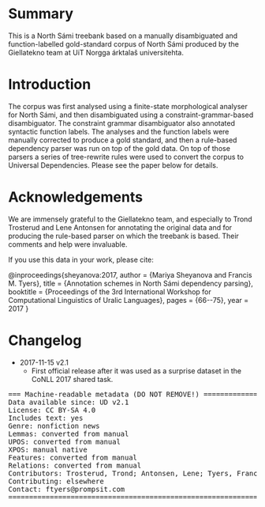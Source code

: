 # Summary

This is a North Sámi treebank based on a manually disambiguated and function-labelled gold-standard
corpus of North Sámi produced by the Giellatekno team at UiT Norgga árktalaš universitehta.

# Introduction

The corpus was first analysed using a finite-state morphological analyser for North Sámi, and then
disambiguated using a constraint-grammar-based disambiguator. The constraint grammar disambiguator
also annotated syntactic function labels. The analyses and the function labels were manually
corrected to produce a gold standard, and then a rule-based dependency parser was run on top
of the gold data. On top of those parsers a series of tree-rewrite rules were used to convert
the corpus to Universal Dependencies. Please see the paper below for details.

# Acknowledgements

We are immensely grateful to the Giellatekno team, and especially to Trond Trosterud and Lene Antonsen
for annotating the original data and for producing the rule-based parser on which the treebank is
based. Their comments and help were invaluable.

If you use this data in your work, please cite:

@inproceedings{sheyanova:2017,
    author = {Mariya Sheyanova and Francis M. Tyers},
    title = {Annotation schemes in North Sámi dependency parsing},
    booktitle = {Proceedings of the 3rd International Workshop for Computational Linguistics of Uralic Languages},
    pages = {66--75},
    year = 2017
}

# Changelog

* 2017-11-15 v2.1
  * First official release after it was used as a surprise dataset in the
    CoNLL 2017 shared task.

<pre>
=== Machine-readable metadata (DO NOT REMOVE!) ================================
Data available since: UD v2.1
License: CC BY-SA 4.0
Includes text: yes
Genre: nonfiction news
Lemmas: converted from manual
UPOS: converted from manual
XPOS: manual native
Features: converted from manual
Relations: converted from manual
Contributors: Trosterud, Trond; Antonsen, Lene; Tyers, Francis
Contributing: elsewhere
Contact: ftyers@prompsit.com
===============================================================================
</pre>
